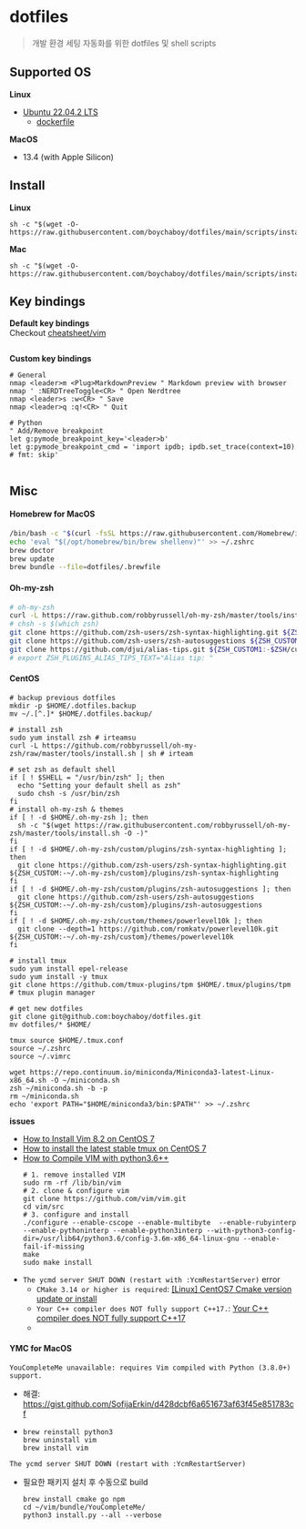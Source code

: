 # dotfiles
> 개발 환경 세팅 자동화를 위한 dotfiles 및 shell scripts

## Supported OS
**Linux**
- [Ubuntu 22.04.2 LTS](https://releases.ubuntu.com/jammy/)
  - [dockerfile](https://github.com/boychaboy/dockerfiles)

**MacOS**
- 13.4 (with Apple Silicon)

## Install
**Linux**
```shell
sh -c "$(wget -O- https://raw.githubusercontent.com/boychaboy/dotfiles/main/scripts/install_ubuntu.sh)"
```
**Mac**
```shell
sh -c "$(wget -O- https://raw.githubusercontent.com/boychaboy/dotfiles/main/scripts/install_mac.sh)"
```

## Key bindings 
**Default key bindings**  
Checkout [cheatsheet/vim]()
```vim
```
**Custom key bindings**
```vim
# General
nmap <leader>m <Plug>MarkdownPreview " Markdown preview with browser
nmap ' :NERDTreeToggle<CR> " Open Nerdtree
nmap <leader>s :w<CR> " Save
nmap <leader>q :q!<CR> " Quit

# Python
" Add/Remove breakpoint
let g:pymode_breakpoint_key='<leader>b'
let g:pymode_breakpoint_cmd = 'import ipdb; ipdb.set_trace(context=10)  # fmt: skip'


```






## Misc 
#### Homebrew for MacOS
```bash
/bin/bash -c "$(curl -fsSL https://raw.githubusercontent.com/Homebrew/install/master/install.sh)"
echo 'eval "$(/opt/homebrew/bin/brew shellenv)"' >> ~/.zshrc
brew doctor
brew update
brew bundle --file=dotfiles/.brewfile
```
#### Oh-my-zsh
```bash
# oh-my-zsh
curl -L https://raw.github.com/robbyrussell/oh-my-zsh/master/tools/install.sh | sh
# chsh -s $(which zsh)
git clone https://github.com/zsh-users/zsh-syntax-highlighting.git ${ZSH_CUSTOM:-~/.oh-my-zsh/custom}/plugins/zsh-syntax-highlighting
git clone https://github.com/zsh-users/zsh-autosuggestions ${ZSH_CUSTOM:-~/.oh-my-zsh/custom}/plugins/zsh-autosuggestions
git clone https://github.com/djui/alias-tips.git ${ZSH_CUSTOM1:-$ZSH/custom}/plugins/alias-tips
# export ZSH_PLUGINS_ALIAS_TIPS_TEXT="Alias tip: "
```

#### CentOS
```shell
# backup previous dotfiles
mkdir -p $HOME/.dotfiles.backup
mv ~/.[^.]* $HOME/.dotfiles.backup/

# install zsh
sudo yum install zsh # irteamsu
curl -L https://github.com/robbyrussell/oh-my-zsh/raw/master/tools/install.sh | sh # irteam

# set zsh as default shell
if [ ! $SHELL = "/usr/bin/zsh" ]; then
  echo "Setting your default shell as zsh"
  sudo chsh -s /usr/bin/zsh
fi 
# install oh-my-zsh & themes
if [ ! -d $HOME/.oh-my-zsh ]; then
  sh -c "$(wget https://raw.githubusercontent.com/robbyrussell/oh-my-zsh/master/tools/install.sh -O -)"
fi
if [ ! -d $HOME/.oh-my-zsh/custom/plugins/zsh-syntax-highlighting ]; then
  git clone https://github.com/zsh-users/zsh-syntax-highlighting.git ${ZSH_CUSTOM:-~/.oh-my-zsh/custom}/plugins/zsh-syntax-highlighting
fi
if [ ! -d $HOME/.oh-my-zsh/custom/plugins/zsh-autosuggestions ]; then
  git clone https://github.com/zsh-users/zsh-autosuggestions ${ZSH_CUSTOM:-~/.oh-my-zsh/custom}/plugins/zsh-autosuggestions
fi
if [ ! -d $HOME/.oh-my-zsh/custom/themes/powerlevel10k ]; then
  git clone --depth=1 https://github.com/romkatv/powerlevel10k.git ${ZSH_CUSTOM:-~/.oh-my-zsh/custom}/themes/powerlevel10k
fi

# install tmux
sudo yum install epel-release
sudo yum install -y tmux
git clone https://github.com/tmux-plugins/tpm $HOME/.tmux/plugins/tpm  # tmux plugin manager

# get new dotfiles
git clone git@github.com:boychaboy/dotfiles.git
mv dotfiles/* $HOME/

tmux source $HOME/.tmux.conf
source ~/.zshrc
source ~/.vimrc

wget https://repo.continuum.io/miniconda/Miniconda3-latest-Linux-x86_64.sh -O ~/miniconda.sh
zsh ~/miniconda.sh -b -p
rm ~/miniconda.sh
echo 'export PATH="$HOME/miniconda3/bin:$PATH"' >> ~/.zshrc

```
**issues**
- [How to Install Vim 8.2 on CentOS 7](https://phoenixnap.com/kb/how-to-install-vim-centos-7)
- [How to install the latest stable tmux on CentOS 7](https://liyang85.wordpress.com/2017/07/28/how-to-install-the-latest-stable-tmux-on-centos-7/)
- [How to Compile VIM with python3.6++](https://dev.to/huang06/compiling-vim-with-python3-support-8jh)
    ```shell
    # 1. remove installed VIM
    sudo rm -rf /lib/bin/vim
    # 2. clone & configure vim
    git clone https://github.com/vim/vim.git
    cd vim/src
    # 3. configure and install
    ./configure --enable-cscope --enable-multibyte  --enable-rubyinterp --enable-pythoninterp --enable-python3interp --with-python3-config-dir=/usr/lib64/python3.6/config-3.6m-x86_64-linux-gnu --enable-fail-if-missing
    make
    sudo make install
    ```
- `The ycmd server SHUT DOWN (restart with :YcmRestartServer)` error
    - `CMake 3.14 or higher is required`: [[Linux] CentOS7 Cmake version update or install](https://codinghero.tistory.com/174)
    - `Your C++ compiler does NOT fully support C++17.`: [Your C++ compiler does NOT fully support C++17](https://stackoverflow.com/questions/65284572/your-c-compiler-does-not-fully-support-c17)
    - 


#### YMC for MacOS
```
YouCompleteMe unavailable: requires Vim compiled with Python (3.8.0+) support.
```
- 해결: https://gist.github.com/SofijaErkin/d428dcbf6a651673af63f45e851783cf
- ```
  brew reinstall python3
  brew uninstall vim
  brew install vim
  ```
```
The ycmd server SHUT DOWN (restart with :YcmRestartServer)
```
- 필요한 패키지 설치 후 수동으로 build
  ```
  brew install cmake go npm
  cd ~/vim/bundle/YouCompleteMe/
  python3 install.py --all --verbose
  ```

